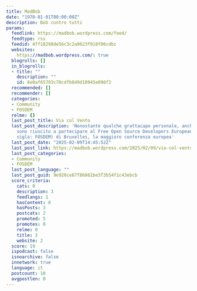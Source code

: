 ```yaml
---
title: MadBob
date: "1970-01-01T00:00:00Z"
description: Bob contro tutti
params:
  feedlink: https://madbob.wordpress.com/feed/
  feedtype: rss
  feedid: 4ff18298de56c3c2a9623f918f06cdbc
  websites:
    https://madbob.wordpress.com/: true
  blogrolls: []
  in_blogrolls:
  - title: ""
    description: ""
    id: 8e0af65793c70cdfb849d18945e096f3
  recommended: []
  recommender: []
  categories:
  - Community
  - FOSDEM
  relme: {}
  last_post_title: Via col Vento
  last_post_description: 'Nonostante qualche grattacapo personale, anche quest’anno
    sono riuscito a partecipare al Free Open Source Developers European Meeting (in
    sigla: FOSDEM) di Bruxelles, la maggiore conferenza europea'
  last_post_date: "2025-02-09T14:45:52Z"
  last_post_link: https://madbob.wordpress.com/2025/02/09/via-col-vento/
  last_post_categories:
  - Community
  - FOSDEM
  last_post_language: ""
  last_post_guid: 9e920ce87f86861be3f3b54f1c43ebcb
  score_criteria:
    cats: 0
    description: 3
    feedlangs: 1
    hasContent: 0
    hasPosts: 3
    postcats: 2
    promoted: 5
    promotes: 0
    relme: 0
    title: 3
    website: 2
  score: 19
  ispodcast: false
  isnoarchive: false
  innetwork: true
  language: it
  postcount: 10
  avgpostlen: 0
---
```

